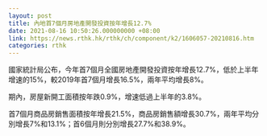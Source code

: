 ```yaml
---
layout: post
title: 內地首7個月房地產開發投資按年增長12.7%
date: 2021-08-16 10:50:26.000000000 +08:00
link: https://news.rthk.hk/rthk/ch/component/k2/1606057-20210816.htm
categories: rthk
---
```


國家統計局公布，今年首7個月全國房地產開發投資按年增長12.7%，低於上半年增速的15%，較2019年首7個月增長16.5%，兩年平均增長8%。

期內，房屋新開工面積按年跌0.9%，增速低過上半年的3.8%。

首7個月商品房銷售面積按年增長21.5%，商品房銷售額增長30.7%，兩年平均分別增長7%和13.1%；首6個月則分別增長27.7%和38.9%。
